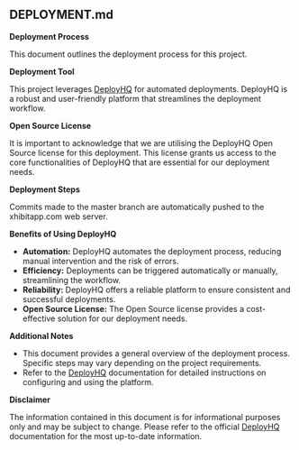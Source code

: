 ## DEPLOYMENT.md

**Deployment Process**

This document outlines the deployment process for this project.

**Deployment Tool**

This project leverages [DeployHQ](https://www.deployhq.com/) for automated deployments. DeployHQ is a robust and user-friendly platform that streamlines the deployment workflow.

**Open Source License**

It is important to acknowledge that we are utilising the DeployHQ Open Source license for this deployment. This license grants us access to the core functionalities of DeployHQ that are essential for our deployment needs.

**Deployment Steps**

Commits made to the master branch are automatically pushed to the xhibitapp.com web server.

**Benefits of Using DeployHQ**

-   **Automation:** DeployHQ automates the deployment process, reducing manual intervention and the risk of errors.
-   **Efficiency:** Deployments can be triggered automatically or manually, streamlining the workflow.
-   **Reliability:** DeployHQ offers a reliable platform to ensure consistent and successful deployments.
-   **Open Source License:** The Open Source license provides a cost-effective solution for our deployment needs.

**Additional Notes**

-   This document provides a general overview of the deployment process. Specific steps may vary depending on the project requirements.
-   Refer to the [DeployHQ](https://www.deployhq.com/) documentation for detailed instructions on configuring and using the platform.

**Disclaimer**

The information contained in this document is for informational purposes only and may be subject to change. Please refer to the official [DeployHQ](https://www.deployhq.com/) documentation for the most up-to-date information.
